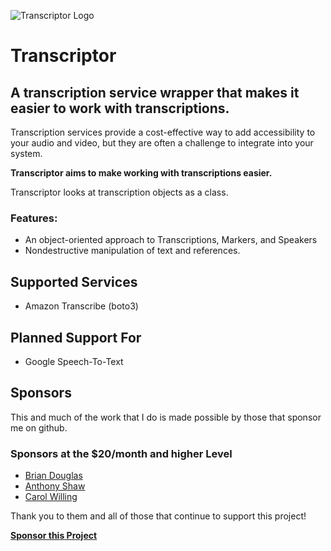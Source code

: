 ![Transcriptor Logo](https://s3-us-west-2.amazonaws.com/kjaymiller/images/Transcriptor%20Logo%20V1.1.png)
# Transcriptor
## A transcription service wrapper that makes it easier to work with transcriptions.

Transcription services provide a cost-effective way to add accessibility to
your audio and video, but they are often a challenge to integrate into your system.

**Transcriptor aims to make working with transcriptions easier.**

Transcriptor looks at transcription objects as a class.

### Features:

- An object-oriented approach to Transcriptions, Markers, and Speakers
- Nondestructive manipulation of text and references.

## Supported Services

- Amazon Transcribe (boto3)

## Planned Support For

- Google Speech-To-Text

## Sponsors
This and much of the work that I do is made possible by those that sponsor me
on github.

### Sponsors at the $20/month and higher Level
- [Brian Douglas](https://github.com/bdougie)
- [Anthony Shaw](https://github.com/tonybaloney)
- [Carol Willing](https://github.com/willingc)

Thank you to them and all of those that continue to support this project!

[**Sponsor this Project**](https://github.com/sponsors/kjaymiller)
